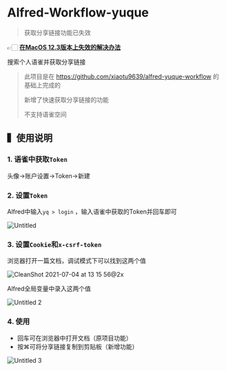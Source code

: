 # Alfred-Workflow-yuque
> 
> 获取分享链接功能已失效
>


👉🏻 **[在MacOS 12.3版本上失效的解决办法](https://lancong.notion.site/Alfred-MacOS-12-3-python-workflow-c97b734dc0954053bb01c754f311bff5)**

搜索个人语雀并获取分享链接

> 此项目是在 https://github.com/xiaotu9639/alfred-yuque-workflow 的基础上完成的
> 
> 新增了快速获取分享链接的功能
> 
> 不支持语雀空间

## ▍使用说明

### 1. 语雀中获取`Token`

头像→账户设置→Token→新建

### 2. 设置`Token`

Alfred中输入`yq > login` ，输入语雀中获取的Token并回车即可

![Untitled](https://user-images.githubusercontent.com/41355260/124374456-e8f97100-dccd-11eb-9a68-79c82e185407.png)


### 3. 设置`Cookie`和`x-csrf-token`

浏览器打开一篇文档，调试模式下可以找到这两个值

![CleanShot 2021-07-04 at 13 15 56@2x](https://user-images.githubusercontent.com/41355260/124374719-4989ad80-dcd0-11eb-8a2c-8c55e2560b60.png)


Alfred全局变量中录入这两个值


![Untitled 2](https://user-images.githubusercontent.com/41355260/124374452-e0089f80-dccd-11eb-9ce3-3a350f292d07.png)


### 4. 使用

- 回车可在浏览器中打开文档（原项目功能）
- 按⌘可将分享链接复制到剪贴板（新增功能）


![Untitled 3](https://user-images.githubusercontent.com/41355260/124374453-e565ea00-dccd-11eb-954c-fa1c20fc200b.png)

